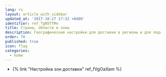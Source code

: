 ```yaml
---
lang: ru
layout: article_with_sidebar
updated_at: '2017-10-27 17:32 +0400'
identifier: ref_TgN5TTMn
title: Страны, области и зоны
description: Географические настройки для доставки в регионы и для подсчёта налогов в свободных экономических зонах
order: 70
published: true
icon: flag
categories:
  - home
---
```


*   {% link "Настройка зон доставки" ref_fVgOaXam %}
